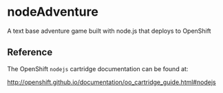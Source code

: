 
# nodeAdventure

A text base adventure game built with node.js that deploys to OpenShift

## Reference

The OpenShift `nodejs` cartridge documentation can be found at:

http://openshift.github.io/documentation/oo_cartridge_guide.html#nodejs
